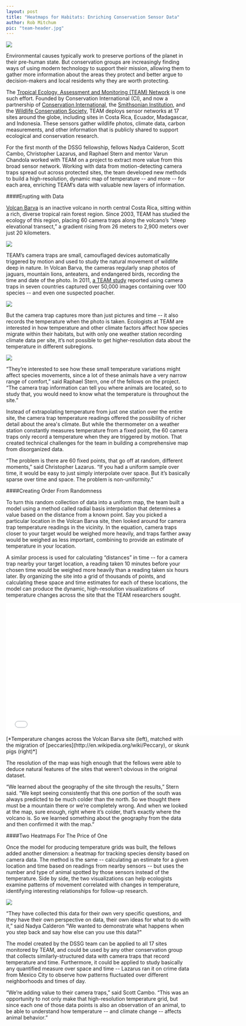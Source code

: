 ```yaml
---
layout: post
title: "Heatmaps for Habitats: Enriching Conservation Sensor Data"
author: Rob Mitchum
pic: "team-header.jpg"
---
```

<img src="/img/posts/conserv-team.png">

Environmental causes typically work to preserve portions of the planet in their pre-human state. But conservation groups are increasingly finding ways of using modern technology to support their mission, allowing them to gather more information about the areas they protect and better argue to decision-makers and local residents why they are worth protecting.

The [Tropical Ecology, Assessment and Monitoring (TEAM) Network](http://teamnetwork.org) is one such effort. Founded by Conservation International (CI), and now a partnership of [Conservation International](http://www.conservation.org), the [Smithsonian Institution](http://www.si.edu/), and the [Wildlife Conservation Society](www.wcs.org), TEAM deploys sensor networks at 17 sites around the globe, including sites in Costa Rica, Ecuador, Madagascar, and Indonesia. These sensors gather wildlife photos, climate data, carbon measurements, and other information that is publicly shared to support ecological and conservation research.

For the first month of the DSSG fellowship, fellows Nadya Calderon, Scott Cambo, Christopher Lazarus, and Raphael Stern and mentor Varun Chandola worked with TEAM on a project to extract more value from this broad sensor network. Working with data from motion-detecting camera traps spread out across protected sites, the team developed new methods to build a high-resolution, dynamic map of temperature -- and more -- for each area, enriching TEAM’s data with valuable new layers of information.

####Erupting with Data

[Volcan Barva](http://www.teamnetwork.org/network/sites/volc%C3%A1n-barva) is an inactive volcano in north central Costa Rica, sitting within a rich, diverse tropical rain forest region. Since 2003, TEAM has studied the ecology of this region, placing 60 camera traps along the volcano’s “steep elevational transect,” a gradient rising from 26 meters to 2,900 meters over just 20 kilometers.

<img src="/img/posts/ci-barva.png">

TEAM’s camera traps are small, camouflaged devices automatically triggered by motion and used to study the natural movement of wildlife deep in nature. In Volcan Barva, the cameras regularly snap photos of jaguars, mountain lions, anteaters, and endangered birds, recording the time and date of the photo. In 2011, [a TEAM study](http://rstb.royalsocietypublishing.org/content/366/1578/2703) reported using camera traps in seven countries captured over 50,000 images containing over 100 species -- and even one suspected poacher. 

<img src="/img/posts/ci-species.png">

But the camera trap captures more than just pictures and time -- it also records the temperature when the photo is taken. Ecologists at TEAM are interested in how temperature and other climate factors affect how species migrate within their habitats, but with only one weather station recording climate data per site, it’s not possible to get higher-resolution data about the temperature in different subregions.

<img src="/img/posts/ci-photos.png">

“They’re interested to see how these small temperature variations might affect species movements, since a lot of these animals have a very narrow range of comfort,” said Raphael Stern, one of the fellows on the project. “The camera trap information can tell you where animals are located, so to study that, you would need to know what the temperature is throughout the site.”

Instead of extrapolating temperature from just one station over the entire site, the camera trap temperature readings offered the possibility of richer detail about the area's climate. But while the thermometer on a weather station constantly measures temperature from a fixed point, the 60 camera traps only record a temperature when they are triggered by motion. That created technical challenges for the team in building a comprehensive map from disorganized data.

“The problem is there are 60 fixed points, that go off at random, different moments,” said Christopher Lazarus. “If you had a uniform sample over time, it would be easy to just simply interpolate over space. But it’s basically sparse over time and space. The problem is non-uniformity.”

####Creating Order From Randomness

To turn this random collection of data into a uniform map, the team built a model using a method called radial basis interpolation that determines a value based on the distance from a known point. Say you picked a particular location in the Volcan Barva site, then looked around for camera trap temperature readings in the vicinity. In the equation, camera traps closer to your target would be weighed more heavily, and traps farther away would be weighed as less important, combining to provide an estimate of temperature in your location. 

A similar process is used for calculating “distances” in time -- for a camera trap nearby your target location, a reading taken 10 minutes before your chosen time would be weighed more heavily than a reading taken six hours later. By organizing the site into a grid of thousands of points, and calculating these space and time estimates for each of these locations, the model can produce the dynamic, high-resolution visualizations of temperature changes across the site that the TEAM researchers sought.

<iframe width="640" height="360" src="//www.youtube.com/embed/f_M6KgpfeiI" frameborder="0" allowfullscreen></iframe>
[*Temperature changes across the Volcan Barva site (left), matched with the migration of [peccaries](http://en.wikipedia.org/wiki/Peccary), or skunk pigs (right)*]

The resolution of the map was high enough that the fellows were able to deduce natural features of the sites that weren’t obvious in the original dataset.

“We learned about the geography of the site through the results,” Stern said. “We kept seeing consistently that this one portion of the south was always predicted to be much colder than the north. So we thought there must be a mountain there or we’re completely wrong. And when we looked at the map, sure enough, right where it’s colder, that’s exactly where the volcano is. So we learned something about the geography from the data and then confirmed it with the map.”

####Two Heatmaps For The Price of One

Once the model for producing temperature grids was built, the fellows added another dimension: a heatmap for tracking species density based on camera data. The method is the same -- calculating an estimate for a given location and time based on readings from nearby sensors -- but uses the number and type of animal spotted by those sensors instead of the temperature. Side by side, the two visualizations can help ecologists examine patterns of movement correlated with changes in temperature, identifying interesting relationships for follow-up research.

<img src="/img/posts/ci-migration.png">

“They have collected this data for their own very specific questions, and they have their own perspective on data, their own ideas for what to do with it,” said Nadya Calderon “We wanted to demonstrate what happens when you step back and say how else can you use this data?"

The model created by the DSSG team can be applied to all 17 sites monitored by TEAM, and could be used by any other conservation group that collects similarly-structured data with camera traps that record temperature and time. Furthermore, it could be applied to study basically any quantified measure over space and time -- Lazarus ran it on crime data from Mexico City to observe how patterns fluctuated over different neighborhoods and times of day. 

“We’re adding value to their camera traps,” said Scott Cambo. “This was an opportunity to not only make that high-resolution temperature grid, but since each one of those data points is also an observation of an animal, to be able to understand how temperature -- and climate change -- affects animal behavior.”

